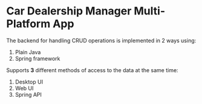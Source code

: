 # Car Dealership Manager Multi-Platform App

The backend for handling CRUD operations is implemented in 2 ways using:

1. Plain Java
2. Spring framework

Supports **3** different methods of access to the data at the same time:

1. Desktop UI
2. Web UI
3. Spring API
